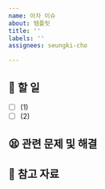```yaml
---
name: 아차 이슈
about: 템플릿
title: ''
labels: ''
assignees: seungki-cho

---
```


## 📌 할 일
- [ ] (1)
- [ ] (2)
## 😫 관련 문제 및 해결

## 📖 참고 자료
